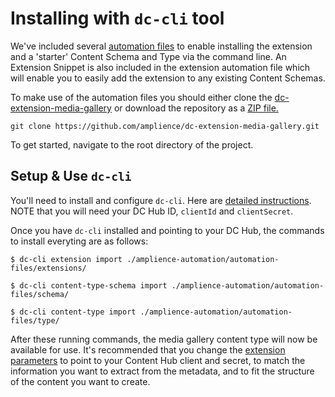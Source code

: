 # Installing with `dc-cli` tool

We've included several [automation files](./amplience-automation/automation-files/) to enable installing the extension and a 'starter' Content Schema and Type via the command line. An Extension Snippet is also included in the extension automation file which will enable you to easily add the extension to any existing Content Schemas.

To make use of the automation files you should either clone the [dc-extension-media-gallery](https://github.com/amplience/dc-extension-media-gallery) or download the repository as a [ZIP file.](https://github.com/amplience/dc-extension-media-gallery/archive/refs/heads/main.zip)

```
git clone https://github.com/amplience/dc-extension-media-gallery.git
```

To get started, navigate to the root directory of the project.

## Setup & Use `dc-cli`

You'll need to install and configure `dc-cli`. Here are [detailed instructions](https://github.com/amplience/dc-cli#installation). NOTE that you will need your DC Hub ID, `clientId` and `clientSecret`.

Once you have `dc-cli` installed and pointing to your DC Hub, the commands to install everyting are as follows:

```
$ dc-cli extension import ./amplience-automation/automation-files/extensions/
```

```
$ dc-cli content-type-schema import ./amplience-automation/automation-files/schema/
```

```
$ dc-cli content-type import ./amplience-automation/automation-files/type/
```

After these running commands, the media gallery content type will now be available for use. It's recommended that you change the [extension parameters](./configuration.md) to point to your Content Hub client and secret, to match the information you want to extract from the metadata, and to fit the structure of the content you want to create.